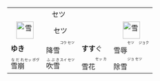 <table>
  <tr><td align="center" colspan="3">  
    セツ
  </td><tr>  
  <tr align="center">  
    <td><img src="https://glyphwiki.org/glyph/u96ea.svg" alt="雪" height="40"></td>
    <td>セツ</td>
    <td>　</td>
    <td><img src="https://glyphwiki.org/glyph/u4a2e.svg" alt="雪" height="40"></td>
  </tr>  
  <tr>
    <td><b>ゆき</b></td>
    <td>降雪<ruby><rt><ruby>コウ<br>セツ</ruby></rt></ruby></td>    　
    <td><b>すす</b>ぐ</td>
    <td>雪辱<ruby><rt><ruby>セツ　<br>ジョク</ruby></rt></ruby></td>   
  </tr>
  <tr>
    <td><ruby>雪崩<rt>なだれ</rt></ruby><ruby><rt><ruby>セッ<br>ポウ゚</ruby></rt></ruby></td>
    <td><ruby>吹雪<rt>ふぶき</rt></ruby><ruby><rt><ruby>スイ<br>セツ</ruby></rt></ruby></td>
    <td>雪花<ruby><rt><ruby>セッ<br>カ</ruby></rt></ruby></td>
    <td>除雪<ruby><rt><ruby>ジョ<br>セツ</ruby></rt></ruby></td>
  </tr>
</table>
